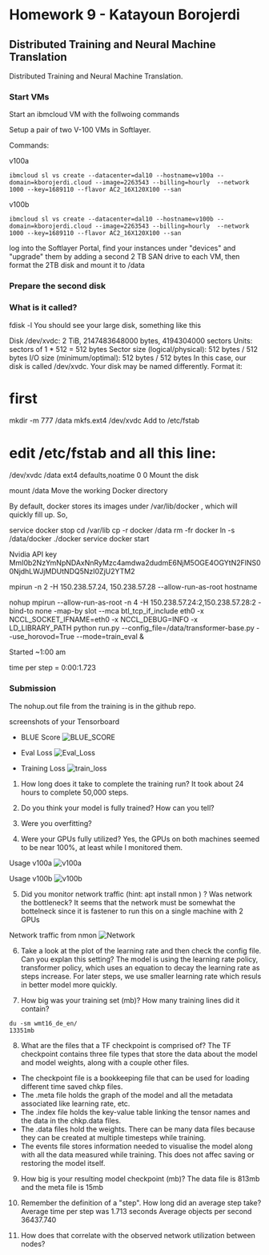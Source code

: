 # Homework 9 - Katayoun Borojerdi

## Distributed Training and Neural Machine Translation

Distributed Training and Neural Machine Translation.

### Start VMs

Start an ibmcloud VM with the follwoing commands

Setup a pair of two V-100 VMs in Softlayer.

Commands:

v100a
```
ibmcloud sl vs create --datacenter=dal10 --hostname=v100a --domain=kborojerdi.cloud --image=2263543 --billing=hourly  --network 1000 --key=1689110 --flavor AC2_16X120X100 --san
```
v100b
```
ibmcloud sl vs create --datacenter=dal10 --hostname=v100b --domain=kborojerdi.cloud --image=2263543 --billing=hourly  --network 1000 --key=1689110 --flavor AC2_16X120X100 --san
```

log into the Softlayer Portal, find your instances under "devices" and "upgrade" them by adding a second 2 TB SAN drive to each VM, then format the 2TB disk and mount it to /data

### Prepare the second disk

### What is it called?

fdisk -l
You should see your large disk, something like this

Disk /dev/xvdc: 2 TiB, 2147483648000 bytes, 4194304000 sectors
Units: sectors of 1 * 512 = 512 bytes
Sector size (logical/physical): 512 bytes / 512 bytes
I/O size (minimum/optimal): 512 bytes / 512 bytes
In this case, our disk is called /dev/xvdc. Your disk may be named differently. Format it:

# first
mkdir -m 777 /data
mkfs.ext4 /dev/xvdc
Add to /etc/fstab

# edit /etc/fstab and all this line:
/dev/xvdc /data                   ext4    defaults,noatime        0 0
Mount the disk

mount /data
Move the working Docker directory

By default, docker stores its images under /var/lib/docker , which will quickly fill up. So,

service docker stop
cd /var/lib
cp -r docker /data
rm -fr docker
ln -s /data/docker ./docker
service docker start


Nvidia API key
MmI0b2NzYmNpNDAxNnRyMzc4amdwa2dudmE6NjM5OGE4OGYtN2FlNS00NjdhLWJjMDUtNDQ5NzI0ZjU2YTM2



mpirun -n 2 -H 150.238.57.24, 150.238.57.28 --allow-run-as-root hostname
  
  
nohup mpirun --allow-run-as-root -n 4 -H 150.238.57.24:2,150.238.57.28:2 -bind-to none -map-by slot --mca btl_tcp_if_include eth0 -x NCCL_SOCKET_IFNAME=eth0 -x NCCL_DEBUG=INFO -x LD_LIBRARY_PATH python run.py --config_file=/data/transformer-base.py --use_horovod=True --mode=train_eval &

Started ~1:00 am


time per step = 0:00:1.723


### Submission
The nohup.out file from the training is in the github repo.

screenshots of your Tensorboard 

* BLUE Score
![BLUE_SCORE](https://github.com/kborojerdi/w251/blob/master/HW9/BLUE_Score.png)

* Eval Loss
![Eval_Loss](https://github.com/kborojerdi/w251/blob/master/HW9/eval_loss.png)

* Training Loss
![train_loss](https://github.com/kborojerdi/w251/blob/master/HW9/train_loss.png)

1. How long does it take to complete the training run? 
   It took about 24 hours to complete 50,000 steps.

2. Do you think your model is fully trained? How can you tell?

3. Were you overfitting?

4. Were your GPUs fully utilized?
Yes, the GPUs on both machines seemed to be near 100%, at least while I monitored them.

Usage v100a
![v100a](https://github.com/kborojerdi/w251/blob/master/HW9/Distributed%20Learning%20v100a.png)

Usage v100b
![v100b](https://github.com/kborojerdi/w251/blob/master/HW9/Distributed%20Learning%20v100b.png)



5. Did you monitor network traffic (hint: apt install nmon ) ? Was network the bottleneck?
It seems that the network must be somewhat the bottelneck since it is fastener to run this on a single machine with 2 GPUs

Network traffic from nmon
![Network](https://github.com/kborojerdi/w251/blob/master/HW9/Distributed%20Learning%20Network.png)

6. Take a look at the plot of the learning rate and then check the config file. Can you explan this setting?
The model is using the learning rate policy, transformer policy, which uses an equation to decay the learning rate as steps increase. For later steps, we use smaller learning rate which resuls in better model more quickly.

7. How big was your training set (mb)? How many training lines did it contain?
```
du -sm wmt16_de_en/
13351mb
```



8. What are the files that a TF checkpoint is comprised of?
The TF checkpoint contains three file types that store the data about the model and model weights, along with a couple other files.
* The checkpoint file is a bookkeeping file that can be used for loading different time saved chkp files.
* The .meta file holds the graph of the model and all the metadata associated like learning rate, etc.
* The .index file holds the key-value table linking the tensor names and the data in the chkp.data files.
* The .data files hold the weights. There can be many data files because they can be created at multiple timesteps while training.
* The events file stores information needed to visualise the model along with all the data measured while training. This does not affec saving or restoring the model itself.

9. How big is your resulting model checkpoint (mb)?
The data file is 813mb and the meta file is 15mb

10. Remember the definition of a "step". How long did an average step take?
Average time per step was 1.713 seconds
Average objects per second 36437.740

11. How does that correlate with the observed network utilization between nodes?
